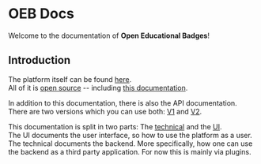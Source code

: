 # OEB Docs

Welcome to the documentation of **Open Educational Badges**!

## Introduction

The platform itself can be found [here](https://openbadges.education/public/start).  
All of it is [open source](https://github.com/mint-o-badges) -- including [this documentation](https://github.com/mint-o-badges/oeb-docs).

In addition to this documentation, there is also the API documentation.
There are two versions which you can use both: [V1](https://api.openbadges.education/docs/v1/) and [V2](https://api.openbadges.education/docs/v2/).

This documentation is split in two parts: The [technical](./technical/index.html) and the [UI](./ui/index.html).  
The UI documents the user interface, so how to use the platform as a user.  
The technical documents the backend. More specifically, how one can use the backend as a third party application.
For now this is mainly via plugins.
